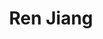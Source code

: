 --- 
title: "Ren Jiang"
publishdate: "2019-1-8T16:48:46+02:00"
src: "https://365manga.net/manga/ren-jiang"
image: "https://data.365manga.net/images/thumbnails/32574-ren-jiang.jpg"
description: " Ren Jiang are able to extract bones, modify tissue, and remodel the body. They can heal illnesses or create chaos. Cheng Shan has this unique ability and leaves home at the age of 16 to venture into the city."
---
